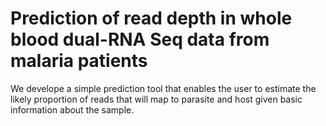# Prediction of read depth in whole blood dual-RNA Seq data from malaria patients

We develope a simple prediction tool that enables the user to estimate the likely proportion of reads that will map to parasite and host given basic information about the sample. 

